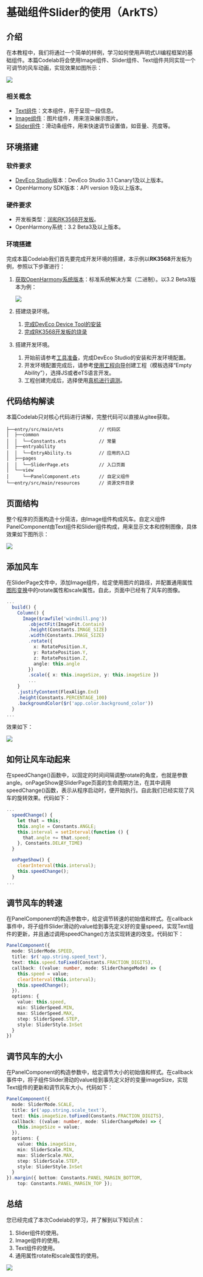 
# 基础组件Slider的使用（ArkTS）
## 介绍

在本教程中，我们将通过一个简单的样例，学习如何使用声明式UI编程框架的基础组件。本篇Codelab将会使用Image组件、Slider组件、Text组件共同实现一个可调节的风车动画，实现效果如图所示：

![](figures/xiaoguo.gif)

### 相关概念

-   [Text组件](https://gitee.com/openharmony/docs/blob/master/zh-cn/application-dev/reference/arkui-ts/ts-basic-components-text.md)：文本组件，用于呈现一段信息。
-   [Image组件](https://gitee.com/openharmony/docs/blob/master/zh-cn/application-dev/reference/arkui-ts/ts-basic-components-image.md)：图片组件，用来渲染展示图片。
-   [Slider组件](https://gitee.com/openharmony/docs/blob/master/zh-cn/application-dev/reference/arkui-ts/ts-basic-components-slider.md)：滑动条组件，用来快速调节设置值，如音量、亮度等。

## 环境搭建

### 软件要求

-   [DevEco Studio](https://gitee.com/openharmony/docs/blob/master/zh-cn/application-dev/quick-start/start-overview.md#%E5%B7%A5%E5%85%B7%E5%87%86%E5%A4%87)版本：DevEco Studio 3.1 Canary1及以上版本。
-   OpenHarmony SDK版本：API version 9及以上版本。

### 硬件要求

-   开发板类型：[润和RK3568开发板](https://gitee.com/openharmony/docs/blob/master/zh-cn/device-dev/quick-start/quickstart-appendix-rk3568.md)。
-   OpenHarmony系统：3.2 Beta3及以上版本。

### 环境搭建

完成本篇Codelab我们首先要完成开发环境的搭建，本示例以**RK3568**开发板为例，参照以下步骤进行：

1.  [获取OpenHarmony系统版本](https://gitee.com/openharmony/docs/blob/master/zh-cn/device-dev/get-code/sourcecode-acquire.md#%E8%8E%B7%E5%8F%96%E6%96%B9%E5%BC%8F3%E4%BB%8E%E9%95%9C%E5%83%8F%E7%AB%99%E7%82%B9%E8%8E%B7%E5%8F%96)：标准系统解决方案（二进制）。以3.2 Beta3版本为例：

    ![](figures/zh-cn_image_0000001405854998.png)

2.  搭建烧录环境。
    1.  [完成DevEco Device Tool的安装](https://gitee.com/openharmony/docs/blob/master/zh-cn/device-dev/quick-start/quickstart-ide-env-win.md)
    2.  [完成RK3568开发板的烧录](https://gitee.com/openharmony/docs/blob/master/zh-cn/device-dev/quick-start/quickstart-ide-3568-burn.md)

3.  搭建开发环境。
    1.  开始前请参考[工具准备](https://gitee.com/openharmony/docs/blob/master/zh-cn/application-dev/quick-start/start-overview.md#%E5%B7%A5%E5%85%B7%E5%87%86%E5%A4%87)，完成DevEco Studio的安装和开发环境配置。
    2.  开发环境配置完成后，请参考[使用工程向导](https://gitee.com/openharmony/docs/blob/master/zh-cn/application-dev/quick-start/start-with-ets-stage.md#创建ets工程)创建工程（模板选择“Empty Ability”），选择JS或者eTS语言开发。
    3.  工程创建完成后，选择使用[真机进行调测](https://gitee.com/openharmony/docs/blob/master/zh-cn/application-dev/quick-start/start-with-ets-stage.md#使用真机运行应用)。
## 代码结构解读
本篇Codelab只对核心代码进行讲解，完整代码可以直接从gitee获取。
```
├──entry/src/main/ets             // 代码区      
│  ├──common                        
│  │  └──Constants.ets            // 常量
│  ├──entryability
│  │  └──EntryAbility.ts          // 应用的入口
│  ├──pages
│  │  └──SliderPage.ets           // 入口页面
│  └──view                         
│     └──PanelComponent.ets       // 自定义组件
└──entry/src/main/resources       // 资源文件目录
```
## 页面结构

整个程序的页面构造十分简洁，由Image组件构成风车。自定义组件PanelComponent由Text组件和Slider组件构成，用来显示文本和控制图像，具体效果如下图所示：

![](figures/image1.png)

## 添加风车

在SliderPage文件中，添加Image组件，给定使用图片的路径，并配置通用属性[图形变换](https://gitee.com/openharmony/docs/blob/master/zh-cn/application-dev/reference/arkui-ts/ts-universal-attributes-transformation.md)中的rotate属性和scale属性。自此，页面中已经有了风车的图像。

```typescript
...
  build() {
    Column() {
      Image($rawfile('windmill.png'))
        .objectFit(ImageFit.Contain)
        .height(Constants.IMAGE_SIZE)
        .width(Constants.IMAGE_SIZE)
        .rotate({
          x: RotatePosition.X,
          y: RotatePosition.Y,
          z: RotatePosition.Z,
          angle: this.angle
        })
        .scale({ x: this.imageSize, y: this.imageSize })
        ...
    }
    .justifyContent(FlexAlign.End)
    .height(Constants.PERCENTAGE_100)
    .backgroundColor($r('app.color.background_color'))
  }
...
```

效果如下：

![](figures/image2.png)

## 如何让风车动起来

在speedChange\(\)函数中，以固定的时间间隔调整rotate的角度，也就是参数angle。onPageShow是SliderPage页面的生命周期方法，在其中调用speedChange\(\)函数，表示从程序启动时，便开始执行。自此我们已经实现了风车的旋转效果。代码如下：

```typescript
...
  speedChange() {
    let that = this;
    this.angle = Constants.ANGLE;
    this.interval = setInterval(function () {
      that.angle += that.speed;
    }, Constants.DELAY_TIME)
  }

  onPageShow() {
    clearInterval(this.interval);
    this.speedChange();
  }
...
```

## 调节风车的转速

在PanelComponent的构造参数中，给定调节转速的初始值和样式。在callback事件中，将子组件Slider滑动的value给到事先定义好的变量speed，实现Text组件的更新，并且通过调用speedChange\(\)方法实现转速的改变。代码如下：

```typescript
PanelComponent({
  mode: SliderMode.SPEED,
  title: $r('app.string.speed_text'),
  text: this.speed.toFixed(Constants.FRACTION_DIGITS),
  callback: ((value: number, mode: SliderChangeMode) => {
    this.speed = value;
    clearInterval(this.interval);
    this.speedChange();
  }),
  options: {
    value: this.speed,
    min: SliderSpeed.MIN,
    max: SliderSpeed.MAX,
    step: SliderSpeed.STEP,
    style: SliderStyle.InSet
  }
})
```

## 调节风车的大小

在PanelComponent的构造参数中，给定调节大小的初始值和样式。在callback事件中，将子组件Slider滑动的value给到事先定义好的变量imageSize，实现Text组件的更新和调节风车大小。代码如下：

```typescript
PanelComponent({
  mode: SliderMode.SCALE,
  title: $r('app.string.scale_text'),
  text: this.imageSize.toFixed(Constants.FRACTION_DIGITS),
  callback: ((value: number, mode: SliderChangeMode) => {
    this.imageSize = value;
  }),
  options: {
    value: this.imageSize,
    min: SliderScale.MIN,
    max: SliderScale.MAX,
    step: SliderScale.STEP,
    style: SliderStyle.InSet
  }
}).margin({ bottom: Constants.PANEL_MARGIN_BOTTOM,
    top: Constants.PANEL_MARGIN_TOP });
```
## 总结

您已经完成了本次Codelab的学习，并了解到以下知识点：

1. Slider组件的使用。
2. Image组件的使用。
3. Text组件的使用。
4. 通用属性rotate和scale属性的使用。

![](figures/finished.gif)








